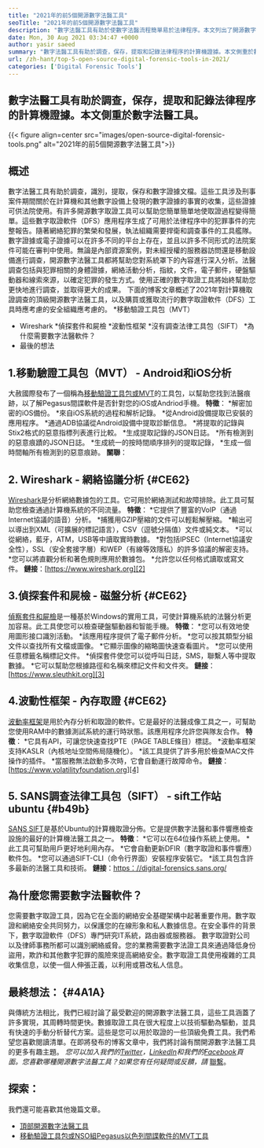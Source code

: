 ```yaml
---
title: "2021年的前5個開源數字法醫工具" 
seoTitle: "2021年的前5個開源數字法醫工具" 
description: "數字法醫工具有助於使數字法醫流程簡單易於法律程序。本文列出了開源數字法醫工具。" 
date: Mon, 30 Aug 2021 03:34:47 +0000
author: yasir saeed
summary: "數字法醫工具有助於調查，保存，提取和記錄法律程序的計算機證據。本文側重於數字法醫工具。" 
url: /zh-hant/top-5-open-source-digital-forensic-tools-in-2021/
categories: ['Digital Forensic Tools']
---
```


## 數字法醫工具有助於調查，保存，提取和記錄法律程序的計算機證據。本文側重於數字法醫工具。

{{< figure align=center src="images/open-source-digital-forensic-tools.png" alt="2021年的前5個開源數字法醫工具">}}


## **概述**
數字法醫工具有助於調查，識別，提取，保存和數字證據文檔。這些工具涉及刑事案件期間關於在計算機和其他數字設備上發現的數字證據的事實的收集，這些證據可供法院使用。有許多開源數字取證工具可以幫助您簡單簡單地使取證過程變得簡單。這些數字取證軟件（DFS）應用程序生成了可用於法律程序中的犯罪事件的完整報告。隨著網絡犯罪的繁榮和發展，執法組織需要捍衛和調查事件的工具艦隊。
數字證據或電子證據可以在許多不同的平台上存在，並且以許多不同形式的法院案件可能在審判中使用。無論是內部資源案例，對未經授權的服務器訪問還是移動設備進行調查，開源數字法醫工具都將幫助您對系統罩下的內容進行深入分析。法醫調查包括與犯罪相關的身體證據，網絡活動分析，指紋，文件，電子郵件，硬盤驅動器和線索來源，以確定犯罪的發生方式。使用正確的數字取證工具將始終幫助您更快地進行調查，並取得更大的成果。
下面的博客文章概述了2021年對計算機取證調查的頂級開源數字法醫工具，以及購買或獲取流行的數字取證軟件（DFS）工具時應考慮的安全組織應考慮的。
  *移動驗證工具包（MVT）
  * Wireshark
  *偵探套件和屍檢
  *波動性框架
  *沒有調查法律工具包（SIFT）
  *為什麼需要數字法醫軟件？
  * 最後的想法

## 1.移動驗證工具包（MVT） -  Android和iOS分析
大赦國際發布了一個稱為[移動驗證工具包或MVT][1]的工具包，以幫助您找到法醫痕跡，以了解Pegasus間諜軟件是否針對您的iOS或Andriod手機。
**特徵**：
  *解密加密的iOS備份。
  *來自iOS系統的過程和解析記錄。
  *從Android設備提取已安裝的應用程序。
  *通過ADB協議從Android設備中提取診斷信息。
  *將提取的記錄與Stix2格式的惡意指標列表進行比較。
  *生成提取記錄的JSON日誌。
  *所有檢測到的惡意痕蹟的JSON日誌。
  *生成統一的按時間順序排列的提取記錄，
  *生成一個時間軸所有檢測到的惡意痕跡。
**關聯**：

## 2. Wireshark  - 網絡協議分析 {#CE62}
[Wireshark][2]是分析網絡數據包的工具。它可用於網絡測試和故障排除。此工具可幫助您檢查通過計算機系統的不同流量。
**特徵**：
  *它提供了豐富的VoIP（通過Internet協議的語音）分析。
  *捕獲用GZIP壓縮的文件可以輕鬆解壓縮。
  *輸出可以導出到XML（可擴展的標記語言），CSV（逗號分隔值）文件或純文本。
  *可以從網絡，藍牙，ATM，USB等中讀取實時數據。
  *對包括IPSEC（Internet協議安全性），SSL（安全套接字層）和WEP（有線等效隱私）的許多協議的解密支持。
  *您可以將直觀分析和著色規則應用於數據包。
  *允許您以任何格式讀取或寫文件。
**鏈接**：[https://www.wireshark.org][2]

## 3.偵探套件和屍檢 - 磁盤分析 {#CE62}
[偵察套件和屍檢][3]是一種基於Windows的實用工具，可使計算機系統的法醫分析更加容易。此工具使您可以檢查硬盤驅動器和智能手機。
**特徵**：
  *您可以有效地使用圖形接口識別活動。
  *該應用程序提供了電子郵件分析。
  *您可以按其類型分組文件以查找所有文檔或圖像。
  *它顯示圖像的縮略圖快速查看圖片。
  *您可以使用任意標籤名稱標記文件。
  *偵探套件使您可以從呼叫日誌，SMS，聯繫人等中提取數據。
  *它可以幫助您根據路徑和名稱來標記文件和文件夾。
**鏈接**：[https://www.sleuthkit.org][3]

## 4.波動性框架 - 內存取證 {#CE62}
[波動率框架][4]是用於內存分析和取證的軟件。它是最好的法醫成像工具之一，可幫助您使用RAM中的數據測試系統的運行時狀態。該應用程序允許您與隊友合作。
**特徵**：
  *它具有API，可讓您快速查找PTE（PAGE TABLE條目）標誌。
  *波動率框架支持KASLR（內核地址空間佈局隨機化）。
  *該工具提供了許多用於檢查MAC文件操作的插件。
  *當服務無法啟動多次時，它會自動運行故障命令。
**鏈接**：[https://www.volatilityfoundation.org][4]

## 5. SANS調查法律工具包（SIFT） -  sift工作站ubuntu   {#b49b}
[SANS SIFT][5]是基於Ubuntu的計算機取證分佈。它是提供數字法醫和事件響應檢查設施的最好的計算機法醫工具之一。
**特徵**：
  *它可以在64位操作系統上使用。
  *此工具可幫助用戶更好地利用內存。
  *它會自動更新DFIR（數字取證和事件響應）軟件包。
  *您可以通過SIFT-CLI（命令行界面）安裝程序安裝它。
  *該工具包含許多最新的法醫工具和技術。
**鏈接**：[https：//digital-forensics.sans.org/][6]

## 為什麼您需要數字法醫軟件？
您需要數字取證工具，因為它在全面的網絡安全基礎架構中起著重要作用。數字取證和網絡安全共同努力，以保護您的在線形象和私人數據信息。在安全事件的背景下，數字取證軟件（DFS）專門研究IT系統，路由器或服務器。
數字取證對公司以及律師事務所都可以識別網絡威脅。您的業務需要數字法證工具來通過降低身份盜用，欺詐和其他數字犯罪的風險來提高網絡安全。數字取證工具使用複雜的工具收集信息，以使一個人伸張正義，以利用或篡改私人信息。

## 最終想法： {#4A1A}
與傳統方法相比，我們已經討論了最受歡迎的開源數字法醫工具，這些工具涵蓋了許多實現，其周轉時間更快。數據取證工具在很大程度上以技術驅動為驅動，並具有快速的手動分析替代方案。這些是您可以用於取證的一些頂級免費工具。我們希望您喜歡閱讀清單。在即將發布的博客文章中，我們將討論有關開源數字法醫工具的更多有趣主題。
_您可以加入我們的[Twitter][7]，[LinkedIn][8]和我們的[Facebook][9]頁面。您喜歡哪種開源數字法醫工具？如果您有任何疑問或反饋，請_ [聯繫][10]。

## 探索：
我們還可能喜歡其他幾篇文章。
  * [頂部開源數字法醫工具][11]
  * [移動驗證工具包或NSO組Pegasus以色列間諜軟件的MVT工具][1]

  
[1]: https://products.containerize.com/digital-forensic-software/mvt/
[2]: https://www.wireshark.org/
[3]: https://www.sleuthkit.org/
[4]: https://www.volatilityfoundation.org/
[5]: https://www.sans.org/tools/sift-workstation/
[6]: https://digital-forensics.sans.org/community/downloads/
[7]: https://twitter.com/containerize_co
[8]: https://www.linkedin.com/company/containerize/
[9]: http://facebook.com/containerize
[10]: mailto:yasir.saeed@aspose.com
[11]: https://products.containerize.com/digital-forensic-software/
